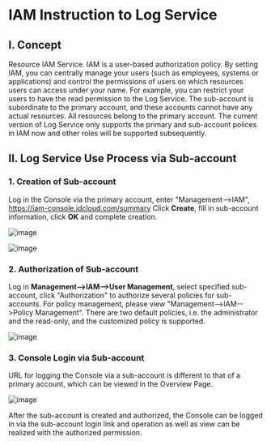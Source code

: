 # IAM Instruction to Log Service

## I. Concept

Resource IAM Service. IAM is a user-based authorization policy. By setting IAM, you can centrally manage your users (such as employees, systems or applications) and control the permissions of users on which resources users can access under your name. For example, you can restrict your users to have the read permission to the Log Service. The sub-account is subordinate to the primary account, and these accounts cannot have any actual resources. All resources belong to the primary account. 
The current version of Log Service only supports the primary and sub-account polices in IAM now and other roles will be supported subsequently.

## II. Log Service Use Process via Sub-account

### 1. Creation of Sub-account

Log in the Console via the primary account, enter "Management—>IAM", https://iam-console.jdcloud.com/summary
Click **Create**, fill in sub-account information, click **OK** and complete creation.

![image](https://raw.githubusercontent.com/jdcloudcom/cn/zhangwenjie-only/image/LogService/LogserviceIAM/LS01.png)

![image](https://raw.githubusercontent.com/jdcloudcom/cn/zhangwenjie-only/image/LogService/LogserviceIAM/LS02.png)

### 2. Authorization of Sub-account

Log in **Management-->IAM-->User Management**, select specified sub-account, click "Authorization" to authorize several policies for sub-accounts. For policy management, please view "Management-->IAM-->Policy Management".
There are two default policies, i.e. the administrator and the read-only, and the customized policy is supported.

![image](https://raw.githubusercontent.com/jdcloudcom/cn/zhangwenjie-only/image/LogService/LogserviceIAM/LS03.png)

### 3. Console Login via Sub-account

URL for logging the Console via a sub-account is different to that of a primary account, which can be viewed in the Overview Page.

![image](https://raw.githubusercontent.com/jdcloudcom/cn/zhangwenjie-only/image/LogService/LogserviceIAM/LS04.png)

After the sub-account is created and authorized, the Console can be logged in via the sub-account login link and operation as well as view can be realized with the authorized permission.
